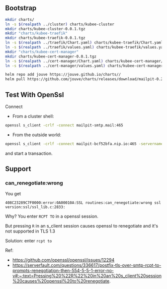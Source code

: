 


## Bootstrap

```bash
mkdir charts/
ln -s $(realpath ../cluster) charts/kubee-cluster
mkdir charts/kubee-cluster-0.0.1.tgz
mkdir "charts/kubee-traefik"
mkdir charts/kubee-traefik-0.0.1.tgz
ln -s $(realpath ../traefik/Chart.yaml) charts/kubee-traefik/Chart.yaml
ln -s $(realpath ../traefik/values.yaml) charts/kubee-traefik/values.yaml
mkdir "charts/kubee-cert-manager"
mkdir charts/kubee-cert-manager-0.0.1.tgz
ln -s $(realpath ../cert-manager/Chart.yaml) charts/kubee-cert-manager/Chart.yaml
ln -s $(realpath ../cert-manager/values.yaml) charts/kubee-cert-manager/values.yaml

helm repo add jouve https://jouve.github.io/charts//
helm pull https://github.com/jouve/charts/releases/download/mailpit-0.22.2/mailpit-0.22.2.tgz -d charts --untar
```


## Test With OpenSsl

Connect
* From a cluster shell:
```bash
openssl s_client -crlf -connect mailpit-smtp.mail:465 
```
* From the outside world:
```bash
openssl s_client -crlf -connect mailpit-bcf52bfa.nip.io:465 -servername mailpit-bcf52bfa.nip.io
```
and start a transaction.

## Support
### can_renegotiate:wrong

You get
```
408C23289C7F0000:error:0A00010A:SSL routines:can_renegotiate:wrong ssl version:ssl/ssl_lib.c:2833:
```

Why?
You enter `RCPT TO` in a openssl session.

But pressing `R` in an s_client session causes openssl to renegotiate and it's not supported in TLS 1.3

Solution: enter `rcpt to`

Ref:
* https://github.com/openssl/openssl/issues/12294
* https://serverfault.com/questions/336617/postfix-tls-over-smtp-rcpt-to-prompts-renegotiation-then-554-5-5-1-error-no-v#:~:text=Pressing%20%22R%22%20in%20an%20s_client%20session%20causes%20openssl%20to%20renegotiate.

